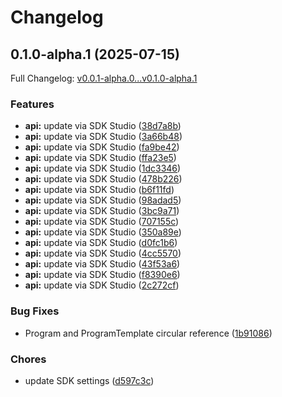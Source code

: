 # Changelog

## 0.1.0-alpha.1 (2025-07-15)

Full Changelog: [v0.0.1-alpha.0...v0.1.0-alpha.1](https://github.com/moonbaseai/moonbase-sdk-go/compare/v0.0.1-alpha.0...v0.1.0-alpha.1)

### Features

* **api:** update via SDK Studio ([38d7a8b](https://github.com/moonbaseai/moonbase-sdk-go/commit/38d7a8bc82ba9f68352af24f196e4ec2f2abb7d0))
* **api:** update via SDK Studio ([3a66b48](https://github.com/moonbaseai/moonbase-sdk-go/commit/3a66b48faf2291ce0504acd44ecb1f2b25664ae6))
* **api:** update via SDK Studio ([fa9be42](https://github.com/moonbaseai/moonbase-sdk-go/commit/fa9be423c9ebbb87582c037304b64addacd51efb))
* **api:** update via SDK Studio ([ffa23e5](https://github.com/moonbaseai/moonbase-sdk-go/commit/ffa23e5a76d0fb238b56dedf93b2d18349c38e73))
* **api:** update via SDK Studio ([1dc3346](https://github.com/moonbaseai/moonbase-sdk-go/commit/1dc3346b6ea9a09663000c64e6e541063069338d))
* **api:** update via SDK Studio ([478b226](https://github.com/moonbaseai/moonbase-sdk-go/commit/478b22600e5b50d2da831f8a5e111c7e9e296acd))
* **api:** update via SDK Studio ([b6f11fd](https://github.com/moonbaseai/moonbase-sdk-go/commit/b6f11fdc66d8db8c2302e945cfaaf0b5bc467e19))
* **api:** update via SDK Studio ([98adad5](https://github.com/moonbaseai/moonbase-sdk-go/commit/98adad5161c501c238b87389825c94add6359e64))
* **api:** update via SDK Studio ([3bc9a71](https://github.com/moonbaseai/moonbase-sdk-go/commit/3bc9a71a8a1d512e8f6ffb356a3eff0dbb34c970))
* **api:** update via SDK Studio ([707155c](https://github.com/moonbaseai/moonbase-sdk-go/commit/707155c8ee8ca961468f0316f62a4c22d904f2cc))
* **api:** update via SDK Studio ([350a89e](https://github.com/moonbaseai/moonbase-sdk-go/commit/350a89e71398e4f5ca46ba64eadff074c864d480))
* **api:** update via SDK Studio ([d0fc1b6](https://github.com/moonbaseai/moonbase-sdk-go/commit/d0fc1b630ef79d3358fb86e57f6b2d81f24021af))
* **api:** update via SDK Studio ([4cc5570](https://github.com/moonbaseai/moonbase-sdk-go/commit/4cc5570467a09fb30a99afa16a0383f0a78dd65b))
* **api:** update via SDK Studio ([43f53a6](https://github.com/moonbaseai/moonbase-sdk-go/commit/43f53a69ee7c1a352dd48498802df7bc46557e44))
* **api:** update via SDK Studio ([f8390e6](https://github.com/moonbaseai/moonbase-sdk-go/commit/f8390e678a9c0fd40606bff79e2cacd827c1f1d8))
* **api:** update via SDK Studio ([2c272cf](https://github.com/moonbaseai/moonbase-sdk-go/commit/2c272cf4ecc790ba20dd5807be2ffa3f22bb08cb))


### Bug Fixes

* Program and ProgramTemplate circular reference ([1b91086](https://github.com/moonbaseai/moonbase-sdk-go/commit/1b910863879492e1627f7d81e41bd7cb3e341317))


### Chores

* update SDK settings ([d597c3c](https://github.com/moonbaseai/moonbase-sdk-go/commit/d597c3c7fe4e52afff5503ca026e343f05a4086f))
